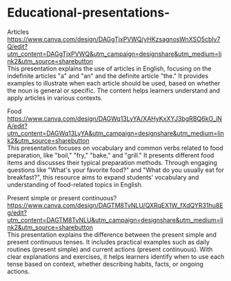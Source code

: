 # Educational-presentations-
Articles  
https://www.canva.com/design/DAGgTjxPVWQ/yHKzsagnosWnXSO5cblv7Q/edit?utm_content=DAGgTjxPVWQ&utm_campaign=designshare&utm_medium=link2&utm_source=sharebutton  
This presentation explains the use of articles in English, focusing on the indefinite articles "a" and "an" and the definite article "the." It provides examples to illustrate when each article should be used, based on whether the noun is general or specific. The content helps learners understand and apply articles in various contexts.  

Food  
https://www.canva.com/design/DAGWq13LyYA/XAHyKxXYJ3bgRBQ6kO_iNA/edit?utm_content=DAGWq13LyYA&utm_campaign=designshare&utm_medium=link2&utm_source=sharebutton  
This presentation focuses on vocabulary and common verbs related to food preparation, like "boil," "fry," "bake," and "grill." It presents different food items and discusses their typical preparation methods. Through engaging questions like "What's your favorite food?" and "What do you usually eat for breakfast?", this resource aims to expand students' vocabulary and understanding of food-related topics in English.  

Present simple or present continuous?  
https://www.canva.com/design/DAGTM8TvNLU/QXRqEX1W_fXdQYR31hu8Eg/edit?utm_content=DAGTM8TvNLU&utm_campaign=designshare&utm_medium=link2&utm_source=sharebutton  
This presentation explains the difference between the present simple and present continuous tenses. It includes practical examples such as daily routines (present simple) and current actions (present continuous). With clear explanations and exercises, it helps learners identify when to use each tense based on context, whether describing habits, facts, or ongoing actions.  


